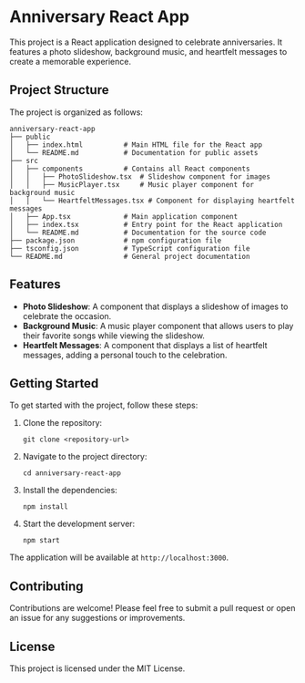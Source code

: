 # Anniversary React App

This project is a React application designed to celebrate anniversaries. It features a photo slideshow, background music, and heartfelt messages to create a memorable experience.

## Project Structure

The project is organized as follows:

```
anniversary-react-app
├── public
│   ├── index.html          # Main HTML file for the React app
│   └── README.md           # Documentation for public assets
├── src
│   ├── components          # Contains all React components
│   │   ├── PhotoSlideshow.tsx  # Slideshow component for images
│   │   ├── MusicPlayer.tsx     # Music player component for background music
│   │   └── HeartfeltMessages.tsx # Component for displaying heartfelt messages
│   ├── App.tsx             # Main application component
│   ├── index.tsx           # Entry point for the React application
│   └── README.md           # Documentation for the source code
├── package.json            # npm configuration file
├── tsconfig.json           # TypeScript configuration file
└── README.md               # General project documentation
```

## Features

- **Photo Slideshow**: A component that displays a slideshow of images to celebrate the occasion.
- **Background Music**: A music player component that allows users to play their favorite songs while viewing the slideshow.
- **Heartfelt Messages**: A component that displays a list of heartfelt messages, adding a personal touch to the celebration.

## Getting Started

To get started with the project, follow these steps:

1. Clone the repository:
   ```
   git clone <repository-url>
   ```

2. Navigate to the project directory:
   ```
   cd anniversary-react-app
   ```

3. Install the dependencies:
   ```
   npm install
   ```

4. Start the development server:
   ```
   npm start
   ```

The application will be available at `http://localhost:3000`.

## Contributing

Contributions are welcome! Please feel free to submit a pull request or open an issue for any suggestions or improvements.

## License

This project is licensed under the MIT License.